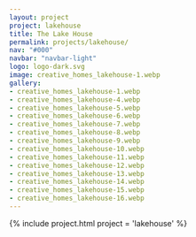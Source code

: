 ```yaml
---
layout: project
project: lakehouse
title: The Lake House
permalink: projects/lakehouse/
nav: "#000"
navbar: "navbar-light"
logo: logo-dark.svg
image: creative_homes_lakehouse-1.webp
gallery:
- creative_homes_lakehouse-1.webp
- creative_homes_lakehouse-4.webp
- creative_homes_lakehouse-5.webp
- creative_homes_lakehouse-6.webp
- creative_homes_lakehouse-7.webp
- creative_homes_lakehouse-8.webp
- creative_homes_lakehouse-9.webp
- creative_homes_lakehouse-10.webp
- creative_homes_lakehouse-11.webp
- creative_homes_lakehouse-12.webp
- creative_homes_lakehouse-13.webp
- creative_homes_lakehouse-14.webp
- creative_homes_lakehouse-15.webp
- creative_homes_lakehouse-16.webp
---
```


{% include project.html project = 'lakehouse' %}
